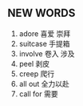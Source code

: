 ## NEW WORDS

1. adore 喜爱 崇拜
2. suitcase 手提箱
3. involve 卷入 涉及
4. peel 剥皮
5. creep 爬行
6. all out 全力以赴
7. call for 需要
